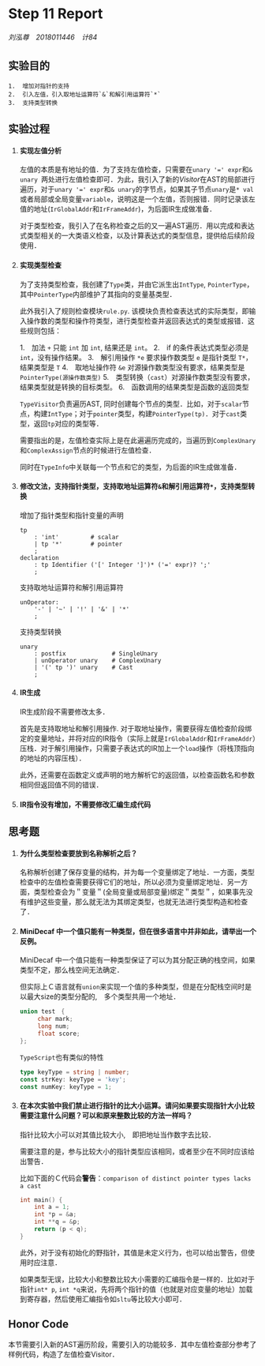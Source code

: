# Step 11 Report

###### 刘泓尊　2018011446　计84

## 实验目的

	1.  增加对指针的支持
 	2.  引入左值，引入取地址运算符`&`和解引用运算符`*`
 	3.  支持类型转换

## 实验过程

  1. #### 实现左值分析

     左值的本质是有地址的值．为了支持左值检查，只需要在`unary '=' expr`和`& unary `两处进行左值检查即可．为此，我引入了新的*Visitor*在AST的局部进行遍历，对于`unary '=' expr`和`& unary`的字节点，如果其子节点`unary`是`* val`或者局部或全局变量`variable`，说明这是一个左值，否则报错．同时记录该左值的地址(`IrGlobalAddr`和`IrFrameAddr`)，为后面IR生成做准备．

     对于类型检查，我引入了在名称检查之后的又一遍AST遍历．用以完成和表达式类型相关的一大类语义检查，以及计算表达式的类型信息，提供给后续阶段使用．

  2. #### 实现类型检查

     为了支持类型检查，我创建了`Type`类，并由它派生出`IntType`, `PointerType`，其中`PointerType`内部维护了其指向的变量基类型．

     此外我引入了规则检查模块`rule.py`. 该模块负责检查表达式的实际类型，即输入操作数的类型和操作符类型，进行类型检查并返回表达式的类型或报错．这些规则包括：

     	1.　加法 `+` 只能 `int` 加 `int`, 结果还是 `int`。
      	2.　if 的条件表达式类型必须是 `int`，没有操作结果。
      	3.　解引用操作 `*e` 要求操作数类型 `e` 是指针类型 `T*`，结果类型是 `T`
      	4.　取地址操作符 `&e` 对源操作数类型没有要求，结果类型是 `PointerType(源操作数类型)`
      	5.　类型转换（`cast`）对源操作数类型没有要求，结果类型就是转换的目标类型。
      	6.　函数调用的结果类型是函数的返回类型

     `TypeVisitor`负责遍历AST, 同时创建每个节点的类型．比如，对于`scalar`节点，构建`IntType`；对于`pointer`类型，构建`PointerType(tp)`．对于`cast`类型，返回`tp`对应的类型等．

     需要指出的是，左值检查实际上是在此遍遍历完成的，当遍历到`ComplexUnary`和`ComplexAssign`节点的时候进行左值检查．

     同时在`TypeInfo`中关联每一个节点和它的类型，为后面的IR生成做准备．

  3. #### 修改文法，支持指针类型，支持取地址运算符`&`和解引用运算符`*`，支持类型转换

     增加了指针类型和指针变量的声明

     ```
     tp
         : 'int'         # scalar
         | tp '*'        # pointer
         ;
     declaration
         : tp Identifier ('[' Integer ']')* ('=' expr)? ';'
         ;
     ```

     支持取地址运算符和解引用运算符

     ```
     unOperator: 
         '-' | '~' | '!' | '&' | '*'
         ;
     ```

     支持类型转换

     ```
     unary
         : postfix             # SingleUnary
         | unOperator unary    # ComplexUnary
         | '(' tp ')' unary    # Cast
         ;
     ```

  4. #### IR生成

     IR生成阶段不需要修改太多．

     首先是支持取地址和解引用操作. 对于取地址操作，需要获得左值检查阶段绑定的变量地址，并将对应的IR指令（实际上就是`IrGlobalAddr`和`IrFrameAddr`）压栈．对于解引用操作，只需要子表达式的IR加上一个`load`操作（将栈顶指向的地址的内容压栈）．

     此外，还需要在函数定义或声明的地方解析它的返回值，以检查函数名和参数相同但返回值不同的错误．

  5. #### IR指令没有增加，不需要修改汇编生成代码

## 思考题

1. #### 为什么类型检查要放到名称解析之后？

   名称解析创建了保存变量的结构，并为每一个变量绑定了地址．一方面，类型检查中的左值检查需要获得它们的地址，所以必须为变量绑定地址．另一方面，类型检查会为＂变量＂(全局变量或局部变量)绑定＂类型＂，如果事先没有维护这些变量，那么就无法为其绑定类型，也就无法进行类型构造和检查了．

2. #### MiniDecaf 中一个值只能有一种类型，但在很多语言中并非如此，请举出一个反例。

   MiniDecaf 中一个值只能有一种类型保证了可以为其分配正确的栈空间，如果类型不定，那么栈空间无法确定．

   但实际上Ｃ语言就有`union`来实现一个值的多种类型，但是在分配栈空间时是以最大size的类型分配的,　多个类型共用一个地址．

   ```C
   union test　{
        char mark;
        long num;
        float score;
   };
   ```

   `TypeScript`也有类似的特性

   ```typescript
   type keyType = string | number;
   const strKey: keyType = 'key';
   const numKey: keyType = 1;
   ```

3. #### 在本次实验中我们禁止进行指针的比大小运算。请问如果要实现指针大小比较需要注意什么问题？可以和原来整数比较的方法一样吗？

   指针比较大小可以对其值比较大小,　即把地址当作数字去比较．

   需要注意的是，参与比较大小的指针类型应该相同，或者至少在不同时应该给出警告．

   比如下面的Ｃ代码会**警告**：`comparison of distinct pointer types lacks a cast`

   ```C
   int main() {
       int a = 1;
       int *p = &a;
       int **q = &p;
       return (p < q);
   }
   ```

   此外，对于没有初始化的野指针，其值是未定义行为，也可以给出警告，但使用时应注意．

   如果类型无误，比较大小和整数比较大小需要的汇编指令是一样的．比如对于指针`int* p`, `int *q`来说，先将两个指针的值（也就是对应变量的地址）加载到寄存器，然后使用汇编指令如`sltu`等比较大小即可．

## Honor Code

​	本节需要引入新的AST遍历阶段，需要引入的功能较多．其中左值检查部分参考了样例代码，构造了左值检查Visitor．